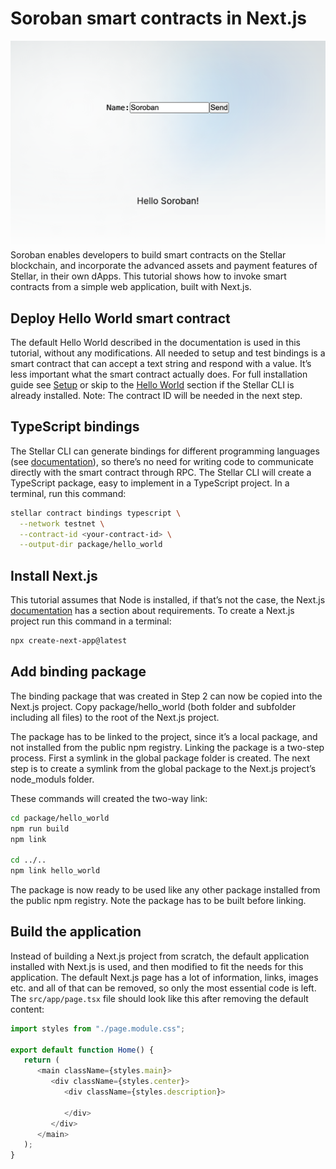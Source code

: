 # Soroban smart contracts in Next.js
![Soroban smart contracts in Next.js](soroban-binding.png)
Soroban enables developers to build smart contracts on the Stellar blockchain, and incorporate the advanced assets and payment features of Stellar, in their own dApps. This tutorial shows how to invoke smart contracts from a simple web application, built with Next.js.

## Deploy Hello World smart contract
The default Hello World described in the documentation is used in this tutorial, without any modifications. All needed to setup and test bindings is a smart contract that can accept a text string and respond with a value. It’s less important what the smart contract actually does. For full installation guide see [Setup](https://developers.stellar.org/docs/build/smart-contracts/getting-started/setup) or skip to the [Hello World](https://developers.stellar.org/docs/build/smart-contracts/getting-started/hello-world) section if the Stellar CLI is already installed. Note: The contract ID will be needed in the next step.

## TypeScript bindings
The Stellar CLI can generate bindings for different programming languages (see [documentation](https://developers.stellar.org/docs/tools/developer-tools/cli/stellar-cli#stellar-contract-bindings)), so there’s no need for writing code to communicate directly with the smart contract through RPC. The Stellar CLI will create a TypeScript package, easy to implement in a TypeScript project. In a terminal, run this command:

```bash
stellar contract bindings typescript \
  --network testnet \
  --contract-id <your-contract-id> \
  --output-dir package/hello_world
```

## Install Next.js
This tutorial assumes that Node is installed, if that’s not the case, the Next.js [documentation](https://nextjs.org/docs/getting-started/installation) has a section about requirements. To create a Next.js project run this command in a terminal:

```bash
npx create-next-app@latest 
```

## Add binding package
The binding package that was created in Step 2 can now be copied into the Next.js project. Copy package/hello_world (both folder and subfolder including all files) to the root of the Next.js project. 

The package has to be linked to the project, since it’s a local package, and not installed from the public npm registry. Linking the package is a two-step process. First a symlink in the global package folder is created. The next step is to create a symlink from the global package to the Next.js project’s node_moduls folder. 

These commands will created the two-way link:

```bash
cd package/hello_world
npm run build
npm link

cd ../..
npm link hello_world
```

The package is now ready to be used like any other package installed from the public npm registry. Note the package has to be built before linking.

## Build the application
Instead of building a Next.js project from scratch, the default application installed with Next.js is used, and then modified to fit the needs for this application. The default Next.js page has a lot of information, links, images etc. and all of that can be removed, so only the most essential code is left. The `src/app/page.tsx` file should look like this after removing the default content:

```js
import styles from "./page.module.css"; 

export default function Home() { 
   return ( 
      <main className={styles.main}> 
         <div className={styles.center}> 
            <div className={styles.description}> 

            </div> 
         </div>
      </main> 
   ); 
}
```



